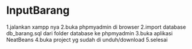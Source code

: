 # InputBarang
1.jalankan xampp nya
2.buka phpmyadmin di browser
2.import database db_barang.sql dari folder database ke phpmyadmin
3.buka aplikasi NeatBeans
4.buka project yg sudah di unduh/download
5.selesai
